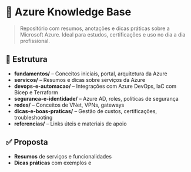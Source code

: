 # 📘 Azure Knowledge Base

> Repositório com resumos, anotações e dicas práticas sobre a Microsoft Azure. Ideal para estudos, certificações e uso no dia a dia profissional.

## 📁 Estrutura

- **fundamentos/** – Conceitos iniciais, portal, arquitetura da Azure
- **servicos/** – Resumos e dicas sobre serviços da Azure
- **devops-e-automacao/** – Integrações com Azure DevOps, IaC com Bicep e Terraform
- **seguranca-e-identidade/** – Azure AD, roles, políticas de segurança
- **redes/** – Conceitos de VNet, VPNs, gateways
- **dicas-e-boas-praticas/** – Gestão de custos, certificações, troubleshooting
- **referencias/** – Links úteis e materiais de apoio

## ✅ Proposta

- **Resumos** de serviços e funcionalidades
- **Dicas práticas** com exemplos e
